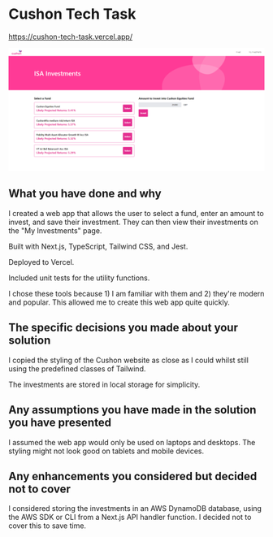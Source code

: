 # Cushon Tech Task

https://cushon-tech-task.vercel.app/

![Screenshot](./screenshot.png)

## What you have done and why
I created a web app that allows the user to select a fund, enter an amount to invest, and save their investment. They can then view their investments on the "My Investments" page. 

Built with Next.js, TypeScript, Tailwind CSS, and Jest. 

Deployed to Vercel. 

Included unit tests for the utility functions.

I chose these tools because 1) I am familiar with them and 2) they're modern and popular. This allowed me to create this web app quite quickly.

## The specific decisions you made about your solution
I copied the styling of the Cushon website as close as I could whilst still using the predefined classes of Tailwind. 

The investments are stored in local storage for simplicity.

## Any assumptions you have made in the solution you have presented
I assumed the web app would only be used on laptops and desktops. The styling might not look good on tablets and mobile devices.

## Any enhancements you considered but decided not to cover
I considered storing the investments in an AWS DynamoDB database, using the AWS SDK or CLI from a Next.js API handler function. I decided not to cover this to save time.